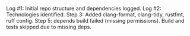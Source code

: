 Log #1: Initial repo structure and dependencies logged.
Log #2: Technologies identified.
Step 3: Added clang-format, clang-tidy, rustfmt, ruff config.
Step 5: depends build failed (missing permissions).
Build and tests skipped due to missing deps.
